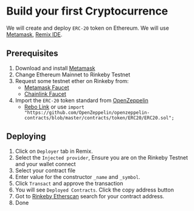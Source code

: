 # Build your first Cryptocurrence

We will create and deploy `ERC-20` token on Ethereum. We will use [Metamask](https://metamask.io/), [Remix IDE](https://remix.ethereum.org/).

## Prerequisites

1. Download and install [Metamask](https://metamask.io/ "Official website")
2. Change Ethereum Mainnet to Rinkeby Testnet
3. Request some testnet ether on Rinkeby from:
   - [Metamask Faucet](https://faucet.metamask.io/)
   - [Chainlink Faucet](https://faucets.chain.link/rinkeby)
4. Import the `ERC-20` token standard from [OpenZeppelin](https://www.openzeppelin.com/ "Official website")
   - [Rebo Link](https://github.com/OpenZeppelin/openzeppelin-contracts/blob/master/contracts/token/ERC20/ERC20.sol) or use `import "https://github.com/OpenZeppelin/openzeppelin-contracts/blob/master/contracts/token/ERC20/ERC20.sol";`

## Deploying

1. Click on `Deployer` tab in Remix.
2. Select the `Injected provider`, Ensure you are on the Rinkeby Testnet and your wallet connect
3. Select your contract file
4. Enter value for the constructor `_name` and `_symbol`.
5. Click `Transact` and approve the transaction
6. You will see `Deployed Contracts`. Click the copy address button
7. Got to [Rinkeby Etherscan](https://rinkeby.etherscan.io/) search for your contract address.
8. Done
